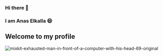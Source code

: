 ### Hi there 👋
### I am Anas Elkalla 😄
## Welcome to my profile 
<!--
**AnasElkalla/AnasElkalla** is a ✨ _special_ ✨ repository because its `README.md` (this file) appears on your GitHub profile.

Here are some ideas to get you started:

- 🔭 I’m currently working on ...
- 🌱 I’m currently learning ...
- 👯 I’m looking to collaborate on ...
- 🤔 I’m looking for help with ...
- 💬 Ask me about ...
- 📫 How to reach me: ...
- 😄 Pronouns: ...
- ⚡ Fun fact: ...
-->
<!-- [![Anurag's GitHub stats](https://github-readme-stats.vercel.app/api?username=AnasElkalla)](https://github.com/AnasElkalla/github-readme-stats) -->
![mixkit-exhausted-man-in-front-of-a-computer-with-his-head-69-original](https://user-images.githubusercontent.com/79075490/209858649-68f64751-98c4-413d-9d86-45530dca1ec3.png)



